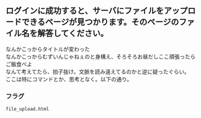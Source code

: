 ## ログインに成功すると、サーバにファイルをアップロードできるページが見つかります。そのページのファイル名を解答してください。
  
なんかこっからタイトルが変わった  
なんかこっからむずいんじゃねぇのと身構え、そろそろお昼だしここ頑張ったらご飯食べよ  
なんて考えてたら、拍子抜け。文脈を読み違えてるのかと逆に疑ったぐらい。  
ここは特にコマンドとか、思考となく。以下の通り。  
  
### フラグ
`file_upload.html`  
  
